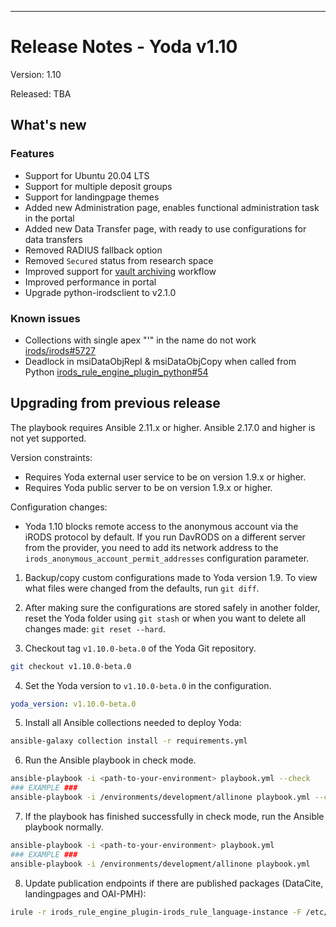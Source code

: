 ---
# Release Notes - Yoda v1.10

Version: 1.10

Released: TBA

## What's new
### Features
- Support for Ubuntu 20.04 LTS
- Support for multiple deposit groups
- Support for landingpage themes
- Added new Administration page, enables functional administration task in the portal
- Added new Data Transfer page, with ready to use configurations for data transfers
- Removed RADIUS fallback option
- Removed `Secured` status from research space
- Improved support for [vault archiving](../design/overview/vault-archive.md) workflow
- Improved performance in portal
- Upgrade python-irodsclient to v2.1.0

### Known issues
- Collections with single apex "'" in the name do not work [irods/irods#5727](https://github.com/irods/irods/issues/5727)
- Deadlock in msiDataObjRepl & msiDataObjCopy when called from Python [irods_rule_engine_plugin_python#54](https://github.com/irods/irods_rule_engine_plugin_python/issues/54)

## Upgrading from previous release
The playbook requires Ansible 2.11.x or higher. Ansible 2.17.0 and higher is not yet supported.

Version constraints:
* Requires Yoda external user service to be on version 1.9.x or higher.
* Requires Yoda public server to be on version 1.9.x or higher.

Configuration changes:
* Yoda 1.10 blocks remote access to the anonymous account via the iRODS protocol by default. If you run DavRODS on a different server from the provider, you need to add
  its network address to the `irods_anonymous_account_permit_addresses` configuration parameter.

1. Backup/copy custom configurations made to Yoda version 1.9.
To view what files were changed from the defaults, run `git diff`.

2. After making sure the configurations are stored safely in another folder, reset the Yoda folder using `git stash` or when you want to delete all changes made: `git reset --hard`.

3. Checkout tag `v1.10.0-beta.0` of the Yoda Git repository.
```bash
git checkout v1.10.0-beta.0
```

4. Set the Yoda version to `v1.10.0-beta.0` in the configuration.
```yaml
yoda_version: v1.10.0-beta.0
```

5. Install all Ansible collections needed to deploy Yoda:
```bash
ansible-galaxy collection install -r requirements.yml
```

6. Run the Ansible playbook in check mode.
```bash
ansible-playbook -i <path-to-your-environment> playbook.yml --check
### EXAMPLE ###
ansible-playbook -i /environments/development/allinone playbook.yml --check
```

7. If the playbook has finished successfully in check mode, run the Ansible playbook normally.
```bash
ansible-playbook -i <path-to-your-environment> playbook.yml
### EXAMPLE ###
ansible-playbook -i /environments/development/allinone playbook.yml
```

8. Update publication endpoints if there are published packages (DataCite, landingpages and OAI-PMH):
```bash
irule -r irods_rule_engine_plugin-irods_rule_language-instance -F /etc/irods/yoda-ruleset/tools/update-publications.r
```
